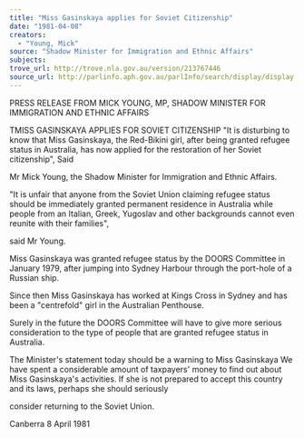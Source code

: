 ```yaml
---
title: "Miss Gasinskaya applies for Soviet Citizenship"
date: "1981-04-08"
creators:
  - "Young, Mick"
source: "Shadow Minister for Immigration and Ethnic Affairs"
subjects:
trove_url: http://trove.nla.gov.au/version/213767446
source_url: http://parlinfo.aph.gov.au/parlInfo/search/display/display.w3p;query=Id%3A%22media/pressrel/HPR08011654%22
---
```


 PRESS RELEASE FROM MICK YOUNG, MP, SHADOW MINISTER FOR  IMMIGRATION AND ETHNIC AFFAIRS 

 TMISS GASINSKAYA APPLIES FOR SOVIET CITIZENSHIP "It is disturbing to know that Miss Gasinskaya, the Red-Bikini  girl, after being granted refugee status in Australia, has now  applied for the restoration of her Soviet citizenship", Said 

 Mr Mick Young, the Shadow Minister for Immigration and Ethnic  Affairs.

 "It is unfair that anyone from the Soviet Union claiming  refugee status should be immediately granted permanent residence  in Australia while people from an Italian, Greek, Yugoslav and  other backgrounds cannot even reunite with their families", 

 said Mr Young.

 Miss Gasinskaya was granted refugee status by the DOORS Committee  in January 1979, after jumping into Sydney Harbour through the  port-hole of a Russian ship.

 Since then Miss Gasinskaya has worked at Kings Cross in Sydney  and has been a "centrefold" girl in the Australian Penthouse.

 Surely in the future the DOORS Committee will have to give more  serious consideration to the type of people that are granted  refugee status in Australia.

 The Minister's statement today should be a warning to Miss Gasinskaya  We have spent a considerable amount of taxpayers' money to find out  about Miss Gasinskaya's activities. If she is not prepared to  accept this country and its laws, perhaps she should seriously 

 consider returning to the Soviet Union.

 Canberra  8 April 1981

